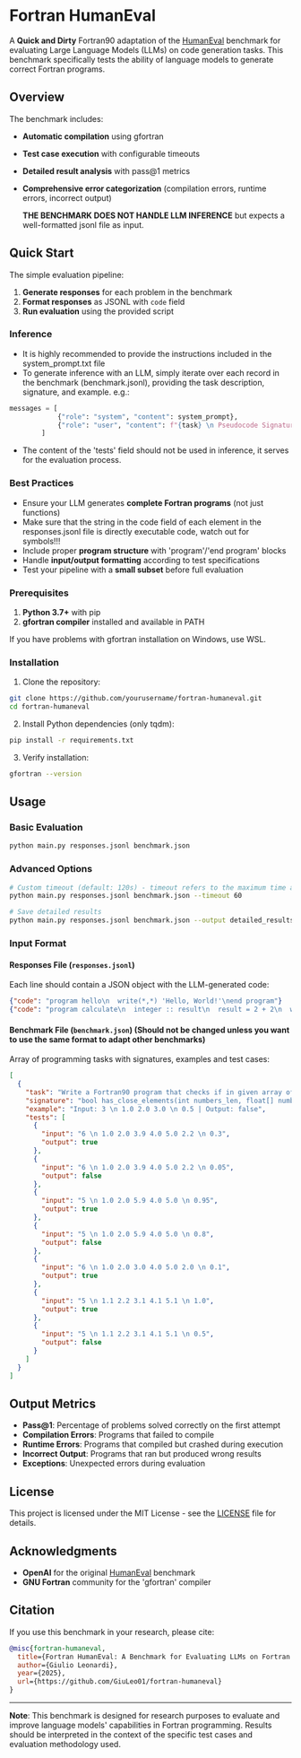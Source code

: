 # Fortran HumanEval

A **Quick and Dirty** Fortran90 adaptation of the [HumanEval](https://github.com/openai/human-eval) benchmark for evaluating Large Language Models (LLMs) on code generation tasks. This benchmark specifically tests the ability of language models to generate correct Fortran programs.

## Overview

The benchmark includes:

- **Automatic compilation** using gfortran
- **Test case execution** with configurable timeouts
- **Detailed result analysis** with pass@1 metrics
- **Comprehensive error categorization** (compilation errors, runtime errors, incorrect output)

  **THE BENCHMARK DOES NOT HANDLE LLM INFERENCE** but expects a well-formatted jsonl file as input.


## Quick Start

The simple evaluation pipeline:
1. **Generate responses** for each problem in the benchmark
2. **Format responses** as JSONL with `code` field
3. **Run evaluation** using the provided script

### Inference
- It is highly recommended to provide the instructions included in the system_prompt.txt file
- To generate inference with an LLM, simply iterate over each record in the benchmark (benchmark.jsonl), providing the task description, signature, and example.
  e.g.:
```python
messages = [
            {"role": "system", "content": system_prompt},
            {"role": "user", "content": f"{task} \n Pseudocode Signature: {signature} \n Example: {example}"}
        ]
```
  
- The content of the 'tests' field should not be used in inference, it serves for the evaluation process.


### Best Practices


- Ensure your LLM generates **complete Fortran programs** (not just functions)
- Make sure that the string in the code field of each element in the responses.jsonl file is directly executable code, watch out for ``` ``` symbols!!!
- Include proper **program structure** with 'program'/'end program' blocks
- Handle **input/output formatting** according to test specifications
- Test your pipeline with a **small subset** before full evaluation



### Prerequisites

1. **Python 3.7+** with pip
2. **gfortran compiler** installed and available in PATH

If you have problems with gfortran installation on Windows, use WSL.

### Installation

1. Clone the repository:
```bash
git clone https://github.com/yourusername/fortran-humaneval.git
cd fortran-humaneval
```

2. Install Python dependencies (only tqdm):
```bash
pip install -r requirements.txt
```

3. Verify installation:
```bash
gfortran --version
```

## Usage

### Basic Evaluation

```bash
python main.py responses.jsonl benchmark.json
```

### Advanced Options

```bash
# Custom timeout (default: 120s) - timeout refers to the maximum time allowed for validation of a single task (i.e., compilation time + execution time of each test case). This prevents infinite loops.
python main.py responses.jsonl benchmark.json --timeout 60

# Save detailed results
python main.py responses.jsonl benchmark.json --output detailed_results.json
```

### Input Format

#### Responses File (`responses.jsonl`)
Each line should contain a JSON object with the LLM-generated code:
```json
{"code": "program hello\n  write(*,*) 'Hello, World!'\nend program"}
{"code": "program calculate\n  integer :: result\n  result = 2 + 2\n  write(*,*) result\nend program"}
```

#### Benchmark File (`benchmark.json`) (Should not be changed unless you want to use the same format to adapt other benchmarks)
Array of programming tasks with signatures, examples and test cases:
```json
[
  {
    "task": "Write a Fortran90 program that checks if in given array of numbers, are any two numbers closer to each other than given threshold.",
    "signature": "bool has_close_elements(int numbers_len, float[] numbers, float threshold)",
    "example": "Input: 3 \n 1.0 2.0 3.0 \n 0.5 | Output: false",
    "tests": [
      {
        "input": "6 \n 1.0 2.0 3.9 4.0 5.0 2.2 \n 0.3",
        "output": true
      },
      {
        "input": "6 \n 1.0 2.0 3.9 4.0 5.0 2.2 \n 0.05",
        "output": false
      },
      {
        "input": "5 \n 1.0 2.0 5.9 4.0 5.0 \n 0.95",
        "output": true
      },
      {
        "input": "5 \n 1.0 2.0 5.9 4.0 5.0 \n 0.8",
        "output": false
      },
      {
        "input": "6 \n 1.0 2.0 3.0 4.0 5.0 2.0 \n 0.1",
        "output": true
      },
      {
        "input": "5 \n 1.1 2.2 3.1 4.1 5.1 \n 1.0",
        "output": true
      },
      {
        "input": "5 \n 1.1 2.2 3.1 4.1 5.1 \n 0.5",
        "output": false
      }
    ]
  }
]
```

## Output Metrics

- **Pass@1**: Percentage of problems solved correctly on the first attempt
- **Compilation Errors**: Programs that failed to compile
- **Runtime Errors**: Programs that compiled but crashed during execution
- **Incorrect Output**: Programs that ran but produced wrong results
- **Exceptions**: Unexpected errors during evaluation


## License

This project is licensed under the MIT License - see the [LICENSE](LICENSE) file for details.

## Acknowledgments

- **OpenAI** for the original [HumanEval](https://github.com/openai/human-eval) benchmark
- **GNU Fortran** community for the 'gfortran' compiler

## Citation

If you use this benchmark in your research, please cite:

```bibtex
@misc{fortran-humaneval,
  title={Fortran HumanEval: A Benchmark for Evaluating LLMs on Fortran Code Generation},
  author={Giulio Leonardi},
  year={2025},
  url={https://github.com/GiuLeo01/fortran-humaneval}
}
```

---

**Note**: This benchmark is designed for research purposes to evaluate and improve language models' capabilities in Fortran programming. Results should be interpreted in the context of the specific test cases and evaluation methodology used.
